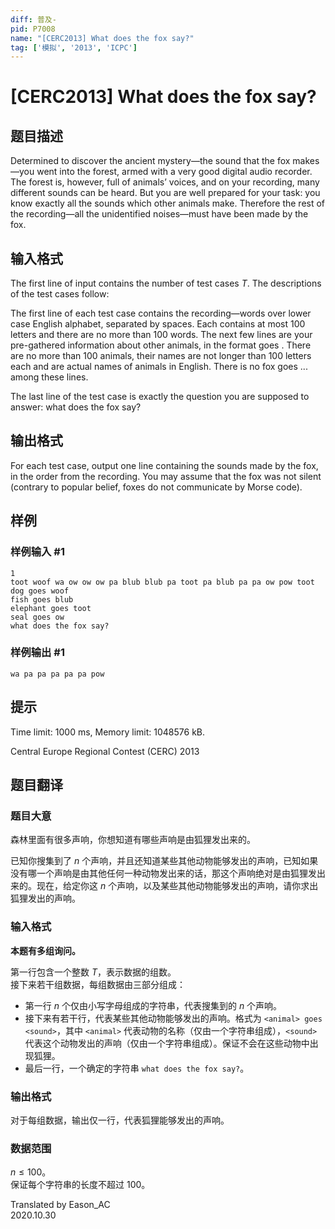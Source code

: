 ```yaml
---
diff: 普及-
pid: P7008
name: "[CERC2013] What does the fox say?"
tag: ['模拟', '2013', 'ICPC']
---
```

# [CERC2013] What does the fox say?
## 题目描述

Determined to discover the ancient mystery—the sound that the fox makes—you went into the forest, armed with a very good digital audio recorder. The forest is, however, full of animals’ voices, and on your recording, many different sounds can be heard. But you are well prepared for your task: you know exactly all the sounds which other animals make. Therefore the rest of the recording—all the unidentified noises—must have been made by the fox.
## 输入格式

The first line of input contains the number of test cases $T$. The descriptions of the test cases follow:

The first line of each test case contains the recording—words over lower case English alphabet, separated by spaces. Each contains at most 100 letters and there are no more than 100 words. The next few lines are your pre-gathered information about other animals, in the format <animal> goes <sound>. There are no more than 100 animals, their names are not longer than 100 letters each and are actual names of animals in English. There is no fox goes ... among these lines.

The last line of the test case is exactly the question you are supposed to answer: what does the fox say?
## 输出格式

For each test case, output one line containing the sounds made by the fox, in the order from the recording. You may assume that the fox was not silent (contrary to popular belief, foxes do not communicate by Morse code).
## 样例

### 样例输入 #1
```
1
toot woof wa ow ow ow pa blub blub pa toot pa blub pa pa ow pow toot
dog goes woof
fish goes blub
elephant goes toot
seal goes ow
what does the fox say?

```
### 样例输出 #1
```
wa pa pa pa pa pa pow

```
## 提示

Time limit: 1000 ms, Memory limit: 1048576 kB. 

 Central Europe Regional Contest (CERC) 2013
## 题目翻译

### 题目大意

森林里面有很多声响，你想知道有哪些声响是由狐狸发出来的。

已知你搜集到了 $n$ 个声响，并且还知道某些其他动物能够发出的声响，已知如果没有哪一个声响是由其他任何一种动物发出来的话，那这个声响绝对是由狐狸发出来的。现在，给定你这 $n$ 个声响，以及某些其他动物能够发出的声响，请你求出狐狸发出的声响。

### 输入格式
**本题有多组询问。**

第一行包含一个整数 $T$，表示数据的组数。  
接下来若干组数据，每组数据由三部分组成：

- 第一行 $n$ 个仅由小写字母组成的字符串，代表搜集到的 $n$ 个声响。
- 接下来有若干行，代表某些其他动物能够发出的声响。格式为 ``<animal> goes <sound>``，其中 `<animal>` 代表动物的名称（仅由一个字符串组成），`<sound>` 代表这个动物发出的声响（仅由一个字符串组成）。保证不会在这些动物中出现狐狸。
- 最后一行，一个确定的字符串 ``what does the fox say?``。

### 输出格式
对于每组数据，输出仅一行，代表狐狸能够发出的声响。

### 数据范围
$n\leqslant 100$。  
保证每个字符串的长度不超过 $100$。

Translated by Eason_AC  
2020.10.30

